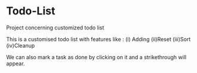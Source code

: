 # Todo-List
Project concerning customized todo list

This is a customised todo list with features like : 
(i) Adding
(ii)Reset
(iii)Sort
(iv)Cleanup

We can also mark a task as done by clicking on it and a strikethrough will appear.
